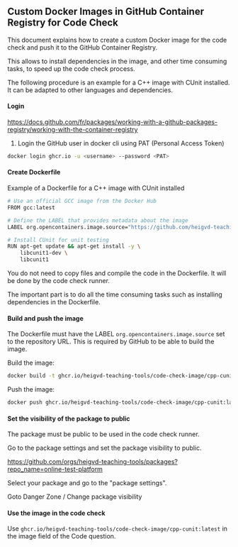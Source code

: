 
## Custom Docker Images in GitHub Container Registry for Code Check

This document explains how to create a custom Docker image for the code check and push it to the GitHub Container Registry.

This allows to install dependencies in the image, and other time consuming tasks, to speed up the code check process.

The following procedure is an example for a C++ image with CUnit installed. It can be adapted to other languages and dependencies.

#### Login
https://docs.github.com/fr/packages/working-with-a-github-packages-registry/working-with-the-container-registry

1) Login the GitHub user in docker cli using PAT (Personal Access Token)
```bash
docker login ghcr.io -u <username> --password <PAT>
```

#### Create Dockerfile

Example of a Dockerfile for a C++ image with CUnit installed

```bash
# Use an official GCC image from the Docker Hub
FROM gcc:latest

# Define the LABEL that provides metadata about the image
LABEL org.opencontainers.image.source="https://github.com/heigvd-teaching-tools/code-check-image"

# Install CUnit for unit testing
RUN apt-get update && apt-get install -y \
    libcunit1-dev \
    libcunit1
```

You do not need to copy files and compile the code in the Dockerfile. It will be done by the code check runner.

The important part is to do all the time consuming tasks such as installing dependencies in the Dockerfile.

#### Build and push the image

The Dockerfile must have the LABEL `org.opencontainers.image.source` set to the repository URL. This is required by GitHub to be able to build the image.


Build the image:
```bash
docker build -t ghcr.io/heigvd-teaching-tools/code-check-image/cpp-cunit:latest .

```

Push the image:
```bash
docker push ghcr.io/heigvd-teaching-tools/code-check-image/cpp-cunit:latest
```

#### Set the visibility of the package to public

The package must be public to be used in the code check runner.

Go to the package settings and set the package visibility to public.

https://github.com/orgs/heigvd-teaching-tools/packages?repo_name=online-test-platform

Select your package and go to the "package settings".

Goto Danger Zone / Change package visibility


#### Use the image in the code check 

Use `ghcr.io/heigvd-teaching-tools/code-check-image/cpp-cunit:latest` in the image field of the Code question.


